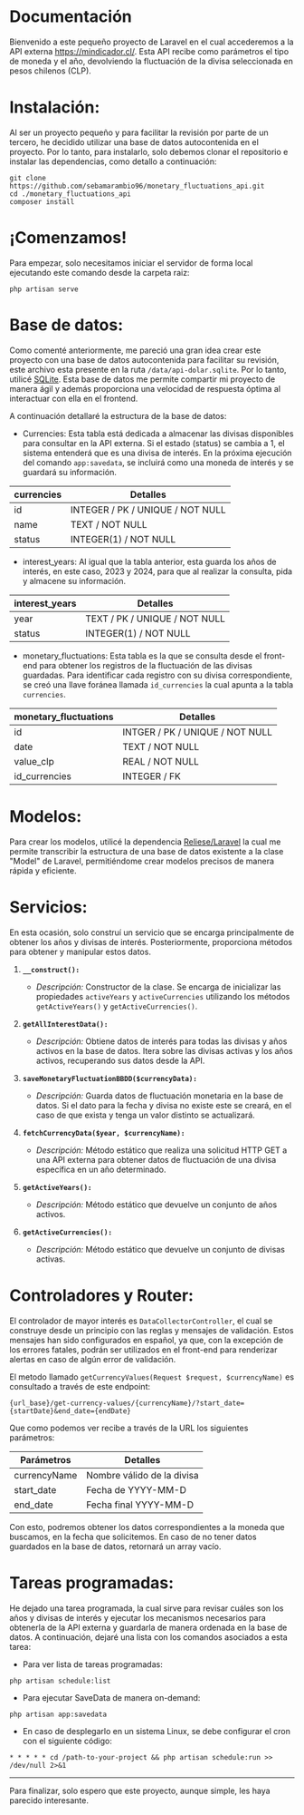 # Documentación
Bienvenido a este pequeño proyecto de Laravel en el cual accederemos a la API externa https://mindicador.cl/. Esta API recibe como parámetros el tipo de moneda y el año, devolviendo la fluctuación de la divisa seleccionada en pesos chilenos (CLP).
# Instalación:
Al ser un proyecto pequeño y para facilitar la revisión por parte de un tercero, he decidido utilizar una base de datos autocontenida en el proyecto. Por lo tanto, para instalarlo, solo debemos clonar el repositorio e instalar las dependencias, como detallo a continuación:
```
git clone https://github.com/sebamarambio96/monetary_fluctuations_api.git
cd ./monetary_fluctuations_api
composer install
```
# ¡Comenzamos!
Para empezar, solo necesitamos iniciar el servidor de forma local ejecutando este comando desde la carpeta raiz:
```
php artisan serve
```
# Base de datos:
Como comenté anteriormente, me pareció una gran idea crear este proyecto con una base de datos autocontenida para facilitar su revisión, este archivo esta presente en la ruta ```/data/api-dolar.sqlite```. Por lo tanto, utilicé [SQLite](https://www.sqlite.org/index.html). Esta base de datos me permite compartir mi proyecto de manera ágil y además proporciona una velocidad de respuesta óptima al interactuar con ella en el frontend.

A continuación detallaré la estructura de la base de datos:

- Currencies: Esta tabla está dedicada a almacenar las divisas disponibles para consultar en la API externa. Si el estado (status) se cambia a 1, el sistema entenderá que es una divisa de interés. En la próxima ejecución del comando ```app:savedata```, se incluirá como una moneda de interés y se guardará su información.

| currencies | Detalles |
| ------ | ------ |
| id | INTEGER / PK / UNIQUE / NOT NULL|
| name | TEXT / NOT NULL |
| status | INTEGER(1) / NOT NULL |

- interest_years: Al igual que la tabla anterior, esta guarda los años de interés, en este caso, 2023 y 2024, para que al realizar la consulta, pida y almacene su información.

| interest_years | Detalles |
| ------ | ------ |
| year | TEXT / PK / UNIQUE / NOT NULL |
| status | INTEGER(1) / NOT NULL |

- monetary_fluctuations: Esta tabla es la que se consulta desde el front-end para obtener los registros de la fluctuación de las divisas guardadas. Para identificar cada registro con su divisa correspondiente, se creó una llave foránea llamada ```id_currencies``` la cual apunta a la tabla ```currencies```.

| monetary_fluctuations | Detalles |
| ------ | ------ |
| id | INTGER / PK / UNIQUE / NOT NULL |
| date | TEXT / NOT NULL |
| value_clp | REAL / NOT NULL |
| id_currencies | INTEGER / FK |

# Modelos:
Para crear los modelos, utilicé la dependencia [Reliese/Laravel](https://github.com/reliese/laravel) la cual me permite transcribir la estructura de una base de datos existente a la clase "Model" de Laravel, permitiéndome crear modelos precisos de manera rápida y eficiente.

# Servicios:
En esta ocasión, solo construí un servicio que se encarga principalmente de obtener los años y divisas de interés. Posteriormente, proporciona métodos para obtener y manipular estos datos.

1. **`__construct():`**
   - *Descripción:* Constructor de la clase. Se encarga de inicializar las propiedades `activeYears` y `activeCurrencies` utilizando los métodos `getActiveYears()` y `getActiveCurrencies()`.

2. **`getAllInterestData():`**
   - *Descripción:* Obtiene datos de interés para todas las divisas y años activos en la base de datos. Itera sobre las divisas activas y los años activos, recuperando sus datos desde la API.

3. **`saveMonetaryFluctuationBBDD($currencyData):`**
   - *Descripción:* Guarda datos de fluctuación monetaria en la base de datos. Si el dato para la fecha y divisa no existe este se creará, en el caso de que exista y tenga un valor distinto se actualizará.

4. **`fetchCurrencyData($year, $currencyName):`**
   - *Descripción:* Método estático que realiza una solicitud HTTP GET a una API externa para obtener datos de fluctuación de una divisa específica en un año determinado.

5. **`getActiveYears():`**
   - *Descripción:* Método estático que devuelve un conjunto de años activos.

6. **`getActiveCurrencies():`**
   - *Descripción:* Método estático que devuelve un conjunto de divisas activas.

# Controladores y Router:
El controlador de mayor interés es ```DataCollectorController```, el cual se construye desde un principio con las reglas y mensajes de validación. Estos mensajes han sido configurados en español, ya que, con la excepción de los errores fatales, podrán ser utilizados en el front-end para renderizar alertas en caso de algún error de validación.

El metodo llamado ```getCurrencyValues(Request $request, $currencyName)``` es consultado a través de este endpoint:
```
{url_base}/get-currency-values/{currencyName}/?start_date={startDate}&end_date={endDate}
```
Que como podemos ver recibe a través de la URL los siguientes parámetros:

| Parámetros | Detalles |
| ------ | ------ |
| currencyName | Nombre válido de la divisa | 
| start_date | Fecha de YYYY-MM-D |
| end_date | Fecha final YYYY-MM-D |

Con esto, podremos obtener los datos correspondientes a la moneda que buscamos, en la fecha que solicitemos. En caso de no tener datos guardados en la base de datos, retornará un array vacío.
# Tareas programadas:
He dejado una tarea programada, la cual sirve para revisar cuáles son los años y divisas de interés y ejecutar los mecanismos necesarios para obtenerla de la API externa y guardarla de manera ordenada en la base de datos. A continuación, dejaré una lista con los comandos asociados a esta tarea:

-   Para ver lista de tareas programadas:
```
php artisan schedule:list
```

-   Para ejecutar SaveData de manera on-demand:
```
php artisan app:savedata
```
- En caso de desplegarlo en un sistema Linux, se debe configurar el cron con el siguiente código:
```
* * * * * cd /path-to-your-project && php artisan schedule:run >> /dev/null 2>&1
```



------
Para finalizar, solo espero que este proyecto, aunque simple, les haya parecido interesante.
